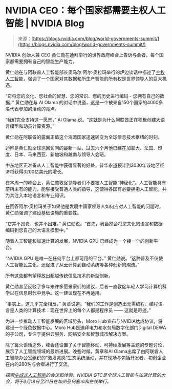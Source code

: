 <!--yml

类别：未分类

日期：2024-05-27 14:47:14

-->

# NVIDIA CEO：每个国家都需要主权人工智能 | NVIDIA Blog

> 来源：[https://blogs.nvidia.com/blog/world-governments-summit/](https://blogs.nvidia.com/blog/world-governments-summit/)

NVIDIA 创始人兼 CEO 黄仁勋在迪拜举行的世界政府峰会上告诉与会者，每个国家都需要拥有自己的智能生产能力。

黄仁勋在与阿联酋人工智能部长奥马尔·阿尔·奥拉玛举行的炉边谈话中描述了[主权人工智能](https://blogs.nvidia.com/blog/what-is-sovereign-ai/)，强调了一个国家对其数据和所生产智能的所有权是世界领导人的巨大机遇。

“它将您的文化、您社会的智慧、您的常识、您的历史进行编码 - 您拥有自己的数据，” 黄仁勋在与 Al Olama 的对话中说道，这是一个被来自150个国家的4000多名代表参加的活动的亮点。

“我们完全支持这一愿景，” Al Olama 说。“这就是为什么阿联酋正在积极创建大语言模型和动员计算资源。”

黄仁勋在阿联酋的露面正值这个海湾国家迅速转变为全球信息技术枢纽的时刻。

迪拜是黄仁勋全球巡回访问的最新一站，过去六个月他已经在加拿大、法国、印度、日本、马来西亚、新加坡和越南与领导人会晤。

中东地区正准备从人工智能中获得显著的好处，普华永道预计到2030年该地区经济将获得3200亿美元的增长。

在本周一的峰会上，黄仁勋敦促领导者们不要被人工智能“神秘化”。人工智能具有前所未有的能力，能够接受普通人类的指导，这使得各国有必要拥抱人工智能，并为其注入本地语言和专业知识。

在回答阿尔·奥拉玛关于如果他是发展中国家领导人如何应对人工智能的问题时，黄仁勋强调了建设基础设施的重要性。

“它并不昂贵，也并不困难，” 黄仁勋说。“首先，我当然会将您文化的语言和数据编码到您自己的大语言模型中。”

随着人工智能和加速计算的发展，NVIDIA GPU 已经成为一个接一个的创新平台。

“NVIDIA GPU 是唯一在任何平台上都可用的平台，” 黄仁勋说。“这种普及不仅使人工智能民主化，还促进了从云计算到自动系统等各种创新的潮流。”

所有这些都有望释放出超越传统信息技术的新型创新。

黄仁勋甚至反驳了多年来许多愿景家们的建议，后者一直敦促年轻人学习计算机科学以在信息时代中竞争。这一建议现在不再适用。

“事实上，这几乎完全相反，” 黄章说道。“我们的工作是创造出无需编程、编程语言是人类的计算技术：现在世界上的每个人都是程序员 —— 这就是奇迹。”

为进一步推动人工智能发展的区域势头，Moro Hub宣布与NVIDIA达成协议，将建设一个绿色数据中心。Moro Hub是迪拜电力和水务局数字化部门Digital DEWA的子公司，专注于提供云服务、网络安全和智慧城市解决方案。

除了篝火谈话之外，峰会还设置了关于智能移动、可持续发展等主题的专题讨论，展示了人工智能领域的最新进展。晚些时候，黄章和Al Olama出席了由阿联酋人工智能办公室组织的“激发灵感”生态系统活动，并在现场与包括开发者、初创企业在内的280名与会者进行了交流。

*探索[生成式人工智能](https://www.nvidia.com/gtc/sessions/generative-ai/?nvid=nv-int-txtad-141445 "原始网址: https://www.nvidia.com/gtc/sessions/generative-ai/?nvid=nv-int-txtad-141445 点击跟踪链接。")的会议和体验，NVIDIA GTC是全球人工智能与加速计算的大会，将于3月18日至21日在加州圣何塞市和在线举行。*
